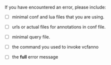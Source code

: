 If you have encountered an error, please include:

- [ ] minimal conf and lua files that you are using.
- [ ] urls or actual files for annotations in conf file.
- [ ] minimal query file.
- [ ] the command you used to invoke vcfanno
- [ ] the **full** error message


